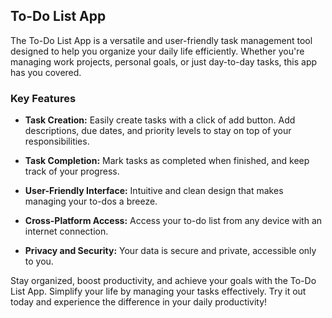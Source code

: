## To-Do List App

The To-Do List App is a versatile and user-friendly task management tool designed to help you organize your daily life efficiently. Whether you're managing work projects, personal goals, or just day-to-day tasks, this app has you covered.

### Key Features

- **Task Creation:** Easily create tasks with a click of add button. Add descriptions, due dates, and priority levels to stay on top of your responsibilities.

- **Task Completion:** Mark tasks as completed when finished, and keep track of your progress.

- **User-Friendly Interface:** Intuitive and clean design that makes managing your to-dos a breeze.

- **Cross-Platform Access:** Access your to-do list from any device with an internet connection.

- **Privacy and Security:** Your data is secure and private, accessible only to you.

Stay organized, boost productivity, and achieve your goals with the To-Do List App. Simplify your life by managing your tasks effectively. Try it out today and experience the difference in your daily productivity!
